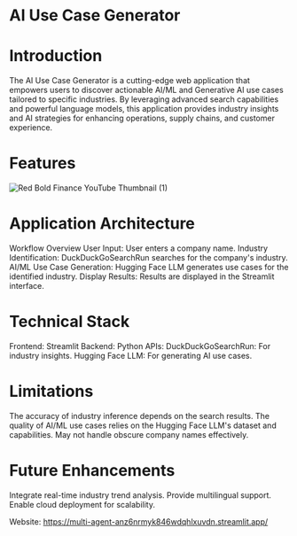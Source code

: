 # AI Use Case Generator 
# Introduction
The AI Use Case Generator is a cutting-edge web application that empowers users to discover actionable AI/ML and Generative AI use cases tailored to specific industries. By leveraging advanced search capabilities and powerful language models, this application provides industry insights and AI strategies for enhancing operations, supply chains, and customer experience.

# Features
![Red Bold Finance YouTube Thumbnail (1)](https://github.com/user-attachments/assets/3ee9ea50-1a35-428c-bfdc-e28d0c8b7cee)

# Application Architecture
Workflow Overview
User Input: User enters a company name.
Industry Identification: DuckDuckGoSearchRun searches for the company's industry.
AI/ML Use Case Generation: Hugging Face LLM generates use cases for the identified industry.
Display Results: Results are displayed in the Streamlit interface.

# Technical Stack
Frontend: Streamlit
Backend: Python
APIs:
DuckDuckGoSearchRun: For industry insights.
Hugging Face LLM: For generating AI use cases.

# Limitations
The accuracy of industry inference depends on the search results.
The quality of AI/ML use cases relies on the Hugging Face LLM's dataset and capabilities.
May not handle obscure company names effectively.

# Future Enhancements
Integrate real-time industry trend analysis.
Provide multilingual support.
Enable cloud deployment for scalability.

Website: https://multi-agent-anz6nrmyk846wdqhlxuvdn.streamlit.app/
